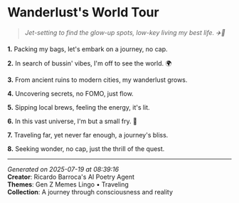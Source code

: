 # Wanderlust's World Tour

> *Jet-setting to find the glow-up spots, low-key living my best life. ✈️🌟*

**1.** Packing my bags, let's embark on a journey, no cap.


**2.** In search of bussin' vibes, I'm off to see the world. 🌍


**3.** From ancient ruins to modern cities, my wanderlust grows.


**4.** Uncovering secrets, no FOMO, just flow.


**5.** Sipping local brews, feeling the energy, it's lit.


**6.** In this vast universe, I'm but a small fry. 🍟


**7.** Traveling far, yet never far enough, a journey's bliss.


**8.** Seeking wonder, no cap, just the thrill of the quest.



---

*Generated on 2025-07-19 at 08:39:16*  
**Creator**: Ricardo Barroca's AI Poetry Agent  
**Themes**: Gen Z Memes Lingo • Traveling  
**Collection**: A journey through consciousness and reality